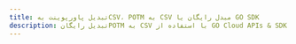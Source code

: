 ---title: تبدیل پاورپوینت بهCSV، POTM به CSV مبدل رایگان یا GO SDKdescription: تبدیل رایگانPOTM به CSV با استفاده از GO Cloud APIs & SDK. همچنین اسناد Microsoft PowerPoint را در Cloud ایجاد، ویرایش و رندر کنید.---